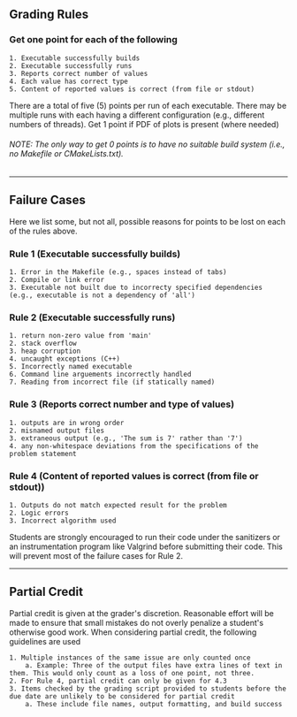 ## Grading Rules

### Get one point for each of the following
	1. Executable successfully builds
	2. Executable successfully runs
	3. Reports correct number of values
	4. Each value has correct type
	5. Content of reported values is correct (from file or stdout)

There are a total of five (5) points per run of each executable. There may be multiple runs with each having a different configuration (e.g., different numbers of threads). Get 1 point if PDF of plots is present (where needed)

###### NOTE: The only way to get 0 points is to have no suitable build system (i.e., no Makefile or CMakeLists.txt).

---

## Failure Cases

Here we list some, but not all, possible reasons for points to be lost on each of the rules above.

### Rule 1 (Executable successfully builds)
	1. Error in the Makefile (e.g., spaces instead of tabs)
	2. Compile or link error
	3. Executable not built due to incorrecty specified dependencies (e.g., executable is not a dependency of 'all')

### Rule 2 (Executable successfully runs)
	1. return non-zero value from 'main'
	2. stack overflow
	3. heap corruption
	4. uncaught exceptions (C++)
	5. Incorrectly named executable
	6. Command line arguements incorrectly handled
	7. Reading from incorrect file (if statically named)

### Rule 3 (Reports correct number and type of values)
	1. outputs are in wrong order
	2. misnamed output files
	3. extraneous output (e.g., 'The sum is 7' rather than '7')
	4. any non-whitespace deviations from the specifications of the problem statement

### Rule 4 (Content of reported values is correct (from file or stdout))
	1. Outputs do not match expected result for the problem
	2. Logic errors
	3. Incorrect algorithm used

Students are strongly encouraged to run their code under the sanitizers or an instrumentation program like Valgrind before submitting their code. This will prevent most of the failure cases for Rule 2.

---

## Partial Credit

Partial credit is given at the grader's discretion. Reasonable effort will be made to ensure that small mistakes do not overly penalize a student's otherwise good work. When considering partial credit, the following guidelines are used

	1. Multiple instances of the same issue are only counted once
		a. Example: Three of the output files have extra lines of text in them. This would only count as a loss of one point, not three.
	2. For Rule 4, partial credit can only be given for 4.3
	3. Items checked by the grading script provided to students before the due date are unlikely to be considered for partial credit
		a. These include file names, output formatting, and build success
